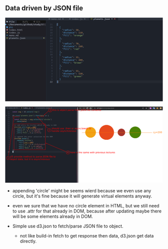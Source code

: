 ## **Data driven by JSON file**

![json file](./pic/01.png) 

![d3.json to parse it](./pic/02.png) 

- appending 'circle' might be seems wierd because we even use any circle, but it's fine because it will generate virtual elements anyway.

- even we sure that we have no circle element in HTML, but we still need to use .attr for that already in DOM, because after updating maybe there will be some elements already in DOM.

- Simple use d3.json to fetch/parse JSON file to object.

  - not like build-in fetch to get response then data, d3.json get data directly.


